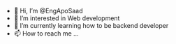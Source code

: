 - 👋 Hi, I’m @EngApoSaad
- 👀 I’m interested in Web development
- 🌱 I’m currently learning how to be backend developer
- 📫 How to reach me ...

<!---
EngApoSaad/EngApoSaad is a ✨ special ✨ repository because its `README.md` (this file) appears on your GitHub profile.
You can click the Preview link to take a look at your changes.
--->
